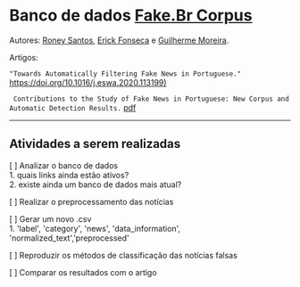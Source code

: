 # Banco de dados [Fake.Br Corpus](https://github.com/roneysco/Fake.br-Corpus)

Autores: [Roney Santos](https://github.com/roneysco), 
[Erick Fonseca](https://github.com/erickrf) e 
[Guilherme Moreira](https://github.com/GuilhermeZaniniMoreira).

Artigos:  

``"Towards Automatically Filtering Fake News in Portuguese."`` [https://doi.org/10.1016/j.eswa.2020.113199) ](https://doi.org/10.1016/j.eswa.2020.113199) 

`` Contributions to the Study of Fake News in Portuguese: New Corpus and Automatic Detection Results.`` [pdf](https://sites.icmc.usp.br/taspardo/PROPOR2018-MonteiroEtAl.pdf)

---

## Atividades a serem realizadas
[ ] Analizar o banco de dados  
    1. quais links ainda estão ativos?  
    2. existe ainda um banco de dados mais atual?

[ ] Realizar o preprocessamento das notícias 

[ ] Gerar um novo .csv  
    1. 'label', 'category', 'news', 'data_information', 'normalized_text','preprocessed'  

[ ] Reproduzir os métodos de classificação das notícias falsas 
 
[ ] Comparar os resultados com o artigo
